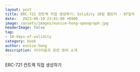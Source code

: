 ```yaml
---
layout: post
title: ERC-721 컨트랙 직접 생성하기: Solidity 10일 챌린지 - 07일차
date:   2023-06-10 23:01:00 +0900
image: /assets/images/eunice-hong-opengraph.jpg
headerImage: false
tag:
- 10-days-of-solidity
category: book
author: eunice-hong
description: 이더리움과 관련 용어 소개
---
```


ERC-721 컨트랙 직접 생성하기
